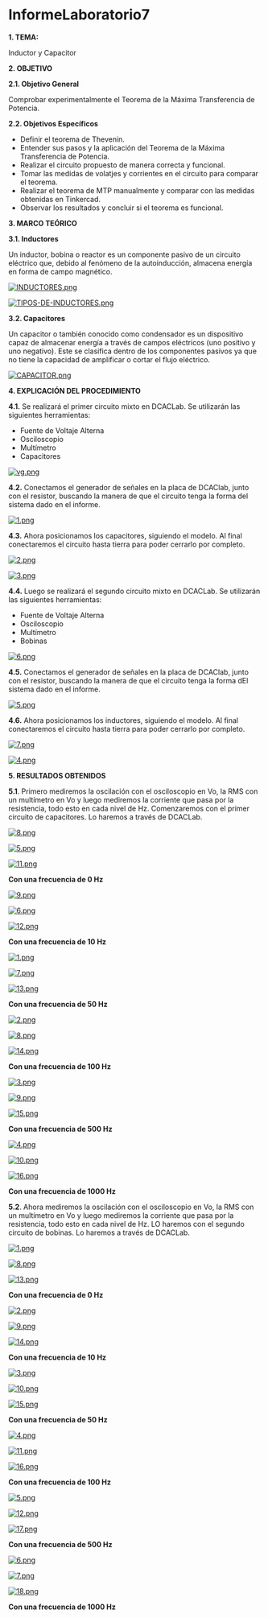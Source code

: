 # InformeLaboratorio7

**1. TEMA:**

Inductor y Capacitor

**2. OBJETIVO**

**2.1. Objetivo General**

Comprobar experimentalmente el Teorema de la Máxima Transferencia de Potencia.

**2.2. Objetivos Específicos**

- Definir el teorema de Thevenin.
- Entender sus pasos y la aplicación del Teorema de la Máxima Transferencia de Potencia.
- Realizar el circuito propuesto de manera correcta y funcional.
- Tomar las medidas de volatjes y corrientes en el circuito para comparar el teorema.
- Realizar el teorema de MTP manualmente y comparar con las medidas obtenidas en Tinkercad.
- Observar los resultados y concluir si el teorema es funcional. 

**3. MARCO TEÓRICO**

**3.1. Inductores**

Un inductor, bobina o reactor es un componente pasivo de un circuito eléctrico que, debido al fenómeno de la autoinducción, almacena energía en forma de campo magnético.

[![INDUCTORES.png](https://i.postimg.cc/52D8yGyh/INDUCTORES.png)](https://postimg.cc/hXbX329s)

[![TIPOS-DE-INDUCTORES.png](https://i.postimg.cc/MG7XxZLF/TIPOS-DE-INDUCTORES.png)](https://postimg.cc/QBMjJDhQ)

**3.2. Capacitores**

Un capacitor o también conocido como condensador es un dispositivo capaz de almacenar  energía a través de campos eléctricos (uno positivo y uno negativo). Este se clasifica dentro de los componentes pasivos ya que no tiene la capacidad de amplificar o cortar el flujo eléctrico.

[![CAPACITOR.png](https://i.postimg.cc/63cdZhB7/CAPACITOR.png)](https://postimg.cc/r0d0Xx0c)

**4. EXPLICACIÓN DEL PROCEDIMIENTO**

**4.1.** Se realizará el primer circuito mixto en DCACLab. Se utilizarán las siguientes herramientas:

- Fuente de Voltaje Alterna
- Osciloscopio
- Multímetro
- Capacitores

[![vg.png](https://i.postimg.cc/HnRwBsRX/vg.png)](https://postimg.cc/QKgKMsXd)

**4.2.** Conectamos el generador de señales en la placa de DCAClab, junto con el resistor, buscando la manera de que el circuito tenga la forma del sistema dado en el informe.

[![1.png](https://i.postimg.cc/RCtZFLLG/1.png)](https://postimg.cc/6T9XbRSG)

**4.3.** Ahora posicionamos los capacitores, siguiendo el modelo. Al final conectaremos el circuito hasta tierra para poder cerrarlo por completo.

[![2.png](https://i.postimg.cc/MGCFxBWn/2.png)](https://postimg.cc/f3vKfJSs)

[![3.png](https://i.postimg.cc/9fnXLpHw/3.png)](https://postimg.cc/NyRwMRMQ)

**4.4.** Luego se realizará el segundo circuito mixto en DCACLab. Se utilizarán las siguientes herramientas:

- Fuente de Voltaje Alterna
- Osciloscopio
- Multímetro
- Bobinas

[![6.png](https://i.postimg.cc/qvmQZtbC/6.png)](https://postimg.cc/TKDrKPXR)

**4.5.** Conectamos el generador de señales en la placa de DCAClab, junto con el resistor, buscando la manera de que el circuito tenga la forma dEl sistema dado en el informe.

[![5.png](https://i.postimg.cc/xdwvWLKq/5.png)](https://postimg.cc/kVyRS6Yd)

**4.6.** Ahora posicionamos los inductores, siguiendo el modelo. Al final conectaremos el circuito hasta tierra para poder cerrarlo por completo.

[![7.png](https://i.postimg.cc/90JqF9qd/7.png)](https://postimg.cc/p55dspCr)

[![4.png](https://i.postimg.cc/nrRCtt6T/4.png)](https://postimg.cc/T5bRrB2W)

**5. RESULTADOS OBTENIDOS**

**5.1**. Primero mediremos la oscilación con el osciloscopio en Vo, la RMS con un multímetro en Vo y luego mediremos la corriente que pasa por la resistencia, todo esto en cada nivel de Hz. Comenzaremos con el primer circuito de capacitores. Lo haremos a través de DCACLab.

[![8.png](https://i.postimg.cc/CMWFRg83/8.png)](https://postimg.cc/yWyqG2vj)

[![5.png](https://i.postimg.cc/t4LqxG8Z/5.png)](https://postimg.cc/SnfFB3Sk)

[![11.png](https://i.postimg.cc/6p0PkkN2/11.png)](https://postimg.cc/K11QLsjx)

**Con una frecuencia de 0 Hz**

[![9.png](https://i.postimg.cc/BZFrw18z/9.png)](https://postimg.cc/23z91y7d)

[![6.png](https://i.postimg.cc/B6PwPd96/6.png)](https://postimg.cc/2bmxP95R)

[![12.png](https://i.postimg.cc/cCzxBvFW/12.png)](https://postimg.cc/ctQGsLqk)

**Con una frecuencia de 10 Hz**

[![1.png](https://i.postimg.cc/fLcvYZL8/1.png)](https://postimg.cc/ZBq3hG6N)

[![7.png](https://i.postimg.cc/mD6BTx3g/7.png)](https://postimg.cc/62RDhm1k)

[![13.png](https://i.postimg.cc/mZ9BvgpP/13.png)](https://postimg.cc/vDGJ9bsy)

**Con una frecuencia de 50 Hz**

[![2.png](https://i.postimg.cc/qv6y80D2/2.png)](https://postimg.cc/fVZVs4Nb)

[![8.png](https://i.postimg.cc/xCkTJT1z/8.png)](https://postimg.cc/5YVMDJv4)

[![14.png](https://i.postimg.cc/PJ0LrVs1/14.png)](https://postimg.cc/y3X6LPNN)

**Con una frecuencia de 100 Hz**

[![3.png](https://i.postimg.cc/PrWPhx73/3.png)](https://postimg.cc/4m3JQJsV)

[![9.png](https://i.postimg.cc/T3HzyjLt/9.png)](https://postimg.cc/fVm2p9vd)

[![15.png](https://i.postimg.cc/9099THBL/15.png)](https://postimg.cc/jnsC09mf)

**Con una frecuencia de 500 Hz**

[![4.png](https://i.postimg.cc/XYD306n1/4.png)](https://postimg.cc/k28LxZ6W)

[![10.png](https://i.postimg.cc/DySRbjsR/10.png)](https://postimg.cc/jLrMphMh)

[![16.png](https://i.postimg.cc/fWYkxCNq/16.png)](https://postimg.cc/z3XJNn3T)

**Con una frecuencia de 1000 Hz**

**5.2**. Ahora mediremos la oscilación con el osciloscopio en Vo, la RMS con un multímetro en Vo y luego mediremos la corriente que pasa por la resistencia, todo esto en cada nivel de Hz. LO haremos con el segundo circuito de bobinas. Lo haremos a través de DCACLab.

[![1.png](https://i.postimg.cc/N0V7rDcf/1.png)](https://postimg.cc/PLW8gmJB)

[![8.png](https://i.postimg.cc/3JRqpSM2/8.png)](https://postimg.cc/MXCtJYpG)

[![13.png](https://i.postimg.cc/1XhsYkpn/13.png)](https://postimg.cc/ftKGVgqD)

**Con una frecuencia de 0 Hz**

[![2.png](https://i.postimg.cc/Y2xG5RsG/2.png)](https://postimg.cc/HjVk5wHd)

[![9.png](https://i.postimg.cc/FzcVgLZ5/9.png)](https://postimg.cc/Lg9PmhwN)

[![14.png](https://i.postimg.cc/TP58Mk2r/14.png)](https://postimg.cc/Jy8Yj5kn)

**Con una frecuencia de 10 Hz**

[![3.png](https://i.postimg.cc/Fs898JNk/3.png)](https://postimg.cc/N58qrFyQ)

[![10.png](https://i.postimg.cc/qv7CpK3J/10.png)](https://postimg.cc/jLGjXLcm)

[![15.png](https://i.postimg.cc/jdD4hBMQ/15.png)](https://postimg.cc/N5wXsCq5)

**Con una frecuencia de 50 Hz**

[![4.png](https://i.postimg.cc/bYF8S2GV/4.png)](https://postimg.cc/9zTsv0Yy)

[![11.png](https://i.postimg.cc/CKNtkWKH/11.png)](https://postimg.cc/cKvXNkwr)

[![16.png](https://i.postimg.cc/wMm315kJ/16.png)](https://postimg.cc/q6ppY3SM)

**Con una frecuencia de 100 Hz**

[![5.png](https://i.postimg.cc/tR1R55HG/5.png)](https://postimg.cc/rzkLy5mf)

[![12.png](https://i.postimg.cc/YqDQG8kG/12.png)](https://postimg.cc/crYvPRv0)

[![17.png](https://i.postimg.cc/NG9Dc5Xv/17.png)](https://postimg.cc/4nGVv4wW)

**Con una frecuencia de 500 Hz**

[![6.png](https://i.postimg.cc/Bbfz2406/6.png)](https://postimg.cc/47wwgCnk)

[![7.png](https://i.postimg.cc/c4SHLnVq/7.png)](https://postimg.cc/3Wt7Ld89)

[![18.png](https://i.postimg.cc/RZFqkn3c/18.png)](https://postimg.cc/4mDJtyQd)

**Con una frecuencia de 1000 Hz**

